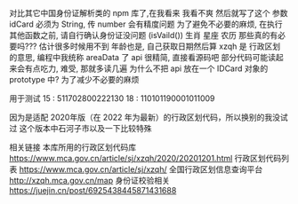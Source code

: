 对比其它中国身份证解析类的 npm 库了,在我看来 
我看不爽 
然后就写了这个 
参数 idCard 必须为 String, 传 number 会有精度问题 
为了避免不必要的麻烦, 
在执行其他函数之前, 
请自行确认身份证没问题 (isVaild()) 
生肖 星座 农历 那些真的有必要吗??? 
估计很多时候用不到 
年龄也是, 自己获取日期然后算 
xzqh 是 行政区划 的意思, 编程中我统称 areaData 了 
api 很精简, 直接看源码吧 
部分代码可能读起来会有点吃力, 难受, 那就多读几遍 
为什么不把 api 放在一个 IDCard 对象的 prototype 中? 
为了减少不必要的麻烦 
 
用于测试 
15 : 511702800222130 
18 : 110101190001011009 

因为是适配 2020年版（在 2022 年为最新）的行政区划代码，所以换别的我没试过 
这个版本中石河子市以及一下比较特殊 

相关链接 
本库所用的行政区划代码库 https://www.mca.gov.cn/article/sj/xzqh/2020/20201201.html 
行政区划代码列表 https://www.mca.gov.cn/article/sj/xzqh/ 
全国行政区划信息查询平台 http://xzqh.mca.gov.cn/map 
身份证校验相关 https://juejin.cn/post/6925438445871431688 